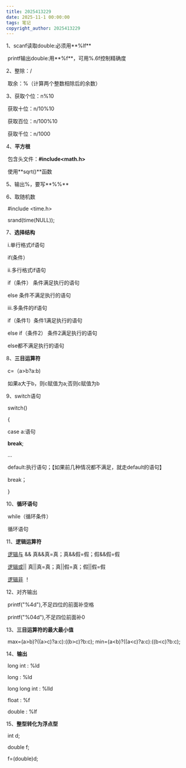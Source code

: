 ```yaml
---
title: 2025413229
date: 2025-11-1 00:00:00
tags: 笔记
copyright_author: 2025413229
---
```



1、scanf读取double:必须用**%lf**

​      printf输出double:用**%f**，可用%.6f控制精确度

2、整除：/

​      取余：%（计算两个整数相除后的余数）

3、获取个位：n%10

​      获取十位：n/10%10

​      获取百位：n/100%10

​      获取千位：n/1000

4、**平方根**

​       包含头文件：**#include<math.h>**

​       使用**sqrt()**函数

5、输出%，要写**%%**

6、取随机数

​      #include <time.h>

​      srand(time(NULL));

7、**选择结构**

​      i.单行格式if语句

​         if(条件）

​      ii.多行格式if语句

​         if（条件） 条件满足执行的语句

​        else 条件不满足执行的语句

​    iii.多条件的if语句

​        if（条件1）条件1满足执行的语句

​        else if（条件2） 条件2满足执行的语句

​        else都不满足执行的语句

8、**三目运算符**

​      c=（a>b?a:b)

​      如果a大于b，则c赋值为a;否则c赋值为b

9、switch语句

​      switch()

​      {

​           case a:语句

​           **break**;

​            ...

​           default:执行语句；【如果前几种情况都不满足，就走default的语句】

​           break；

​      }

10、**循环语句**

​        while（循环条件）

​        循环语句

11、**逻辑运算符**

​         <u>逻辑与</u> &&    真&&真=真；真&&假=假；假&&假=假

​         <u>逻辑或</u>|| 真||真=真；真||假=真；假||假=假

​         <u>逻辑非</u> ！

12、对齐输出

​         printf("%4d"),不足四位的前面补空格

​         printf("%04d"),不足四位前面补0

13、**三目运算符的最大最小值**

​        max=(a>b)?((a>c)?a:c):((b>c)?b:c);
​	min=(a<b)?((a<c)?a:c):((b<c)?b:c);

14、**输出**

​        long int : %ld

​        long : %ld

​        long long int : %lld

​        float : %f

​        double : %lf

15、**整型转化为浮点型**

​         int d;

​        double f;

​         f=(double)d; 

​        

